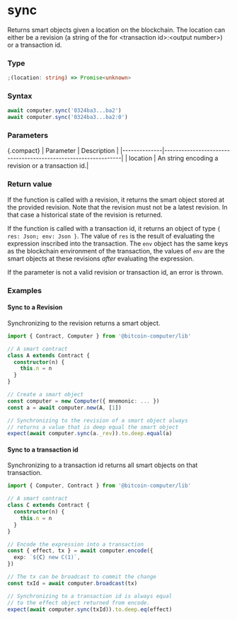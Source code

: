 # sync

Returns smart objects given a location on the blockchain. The location can either be a revision (a string of the for \<transaction id\>:\<output number\>) or a transaction id.

### Type

```ts
;(location: string) => Promise<unknown>
```

### Syntax

```js
await computer.sync('0324ba3...ba2')
await computer.sync('0324ba3...ba2:0')
```

### Parameters

{.compact}
| Parameter | Description |
|--------------|---------------------------------------------------------------|
| location | An string encoding a revision or a transaction id.|

### Return value

If the function is called with a revision, it returns the smart object stored at the provided revision. Note that the revision must not be a latest revision. In that case a historical state of the revision is returned.

If the function is called with a transaction id, it returns an object of type `{ res: Json; env: Json }`. The value of `res` is the result of evaluating the expression inscribed into the transaction. The `env` object has the same keys as the blockchain environment of the transaction, the values of `env` are the smart objects at these revisions _after_ evaluating the expression.

If the parameter is not a valid revision or transaction id, an error is thrown.

<!-- TODO: explain other type of errors:
- inconsistent state if the smart object synced or any other smart object on the environment was not created with the library
- code validation errors like super not allowed
- validate that the object re-created with the contract matches the object stored at that location
- Cannot call a function on a smart object that is pointed to
-  -->

### Examples

#### Sync to a Revision

Synchronizing to the revision returns a smart object.

```ts
import { Contract, Computer } from '@bitcoin-computer/lib'

// A smart contract
class A extends Contract {
  constructor(n) {
    this.n = n
  }
}

// Create a smart object
const computer = new Computer({ mnemonic: ... })
const a = await computer.new(A, [1])

// Synchronizing to the revision of a smart object always
// returns a value that is deep equal the smart object
expect(await computer.sync(a._rev)).to.deep.equal(a)
```

#### Sync to a transaction id

Synchronizing to a transaction id returns all smart objects on that transaction.

```ts
import { Computer, Contract } from '@bitcoin-computer/lib'

// A smart contract
class C extends Contract {
  constructor(n) {
    this.n = n
  }
}

// Encode the expression into a transaction
const { effect, tx } = await computer.encode({
  exp: `${C} new C(1)`,
})

// The tx can be broadcast to commit the change
const txId = await computer.broadcast(tx)

// Synchronizing to a transaction id is always equal
// to the effect object returned from encode.
expect(await computer.sync(txId)).to.deep.eq(effect)
```
